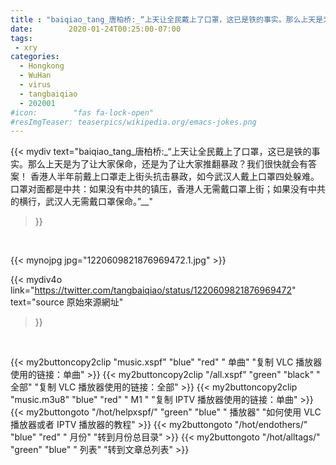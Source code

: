 ```yaml
---
title : "baiqiao_tang_唐柏桥:_“上天让全民戴上了口罩，这已是铁的事实。那么上天是为了让大家保命，还是为了让大家推翻暴政？我们很快就会有答案！&#10;香港人半年前戴上口罩走上街头抗击暴政，如今武汉人戴上口罩四处躲难。口罩对面都是中共：如果没有中共的镇压，香港人无需戴口罩上街；如果没有中共的横行，武汉人无需戴口罩保命。”__"
date:        2020-01-24T00:25:00-07:00
tags:
 - xry
categories:
  - Hongkong
  - WuHan
  - virus
  - tangbaiqiao
  - 202001
#icon:        "fas fa-lock-open"
#resImgTeaser: teaserpics/wikipedia.org/emacs-jokes.png
---
```


{{< mydiv text="baiqiao_tang_唐柏桥:_“上天让全民戴上了口罩，这已是铁的事实。那么上天是为了让大家保命，还是为了让大家推翻暴政？我们很快就会有答案！&#10;香港人半年前戴上口罩走上街头抗击暴政，如今武汉人戴上口罩四处躲难。口罩对面都是中共：如果没有中共的镇压，香港人无需戴口罩上街；如果没有中共的横行，武汉人无需戴口罩保命。”__"
>}}
<br>


 {{< mynojpg jpg="1220609821876969472.1.jpg" >}}<br> 



{{< mydiv4o link="https://twitter.com/tangbaiqiao/status/1220609821876969472"
text="source 原始來源網址"
>}}


<br>

{{< my2buttoncopy2clip "music.xspf"        "blue"   "red"    " 单曲"  "复制 VLC 播放器使用的链接：单曲" >}} {{< my2buttoncopy2clip "/all.xspf"         "green"  "black"  " 全部"  "复制 VLC 播放器使用的链接：全部" >}} {{< my2buttoncopy2clip "music.m3u8"        "blue"   "red"    " M1 "    "复制 IPTV 播放器使用的链接：单曲" >}} {{< my2buttongoto      "/hot/helpxspf/"    "green"  "blue"   " 播放器" "如何使用 VLC 播放器或者 IPTV 播放器的教程" >}} {{< my2buttongoto      "/hot/endothers/"   "blue"   "red"    " 月份"   "转到月份总目录" >}} {{< my2buttongoto      "/hot/alltags/"     "green"  "blue"   " 列表"   "转到文章总列表" >}} 
